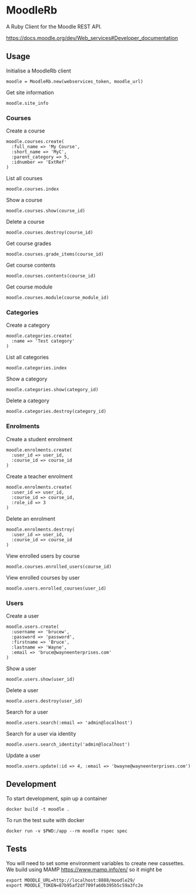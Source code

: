 # MoodleRb
A Ruby Client for the Moodle REST API.

https://docs.moodle.org/dev/Web_services#Developer_documentation

## Usage

Initialise a MoodleRb client
```
moodle = MoodleRb.new(webservices_token, moodle_url)
```

Get site information
```
moodle.site_info
```

### Courses

Create a course
```
moodle.courses.create(
  :full_name => 'My Course',
  :short_name => 'MyC',
  :parent_category => 5,
  :idnumber => 'ExtRef'
)
```

List all courses
```
moodle.courses.index
```

Show a course
```
moodle.courses.show(course_id)
```

Delete a course
```
moodle.courses.destroy(course_id)
```

Get course grades
```
moodle.courses.grade_items(course_id)
```

Get course contents
```
moodle.courses.contents(course_id)
```

Get course module
```
moodle.courses.module(course_module_id)
```

### Categories

Create a category
```
moodle.categories.create(
  :name => 'Test category'
)
```

List all categories
```
moodle.categories.index
```

Show a category
```
moodle.categories.show(category_id)
```

Delete a category
```
moodle.categories.destroy(category_id)
```

### Enrolments

Create a student enrolment
```
moodle.enrolments.create(
  :user_id => user_id,
  :course_id => course_id
)
```

Create a teacher enrolment
```
moodle.enrolments.create(
  :user_id => user_id,
  :course_id => course_id,
  :role_id => 3
)
```

Delete an enrolment
```
moodle.enrolments.destroy(
  :user_id => user_id,
  :course_id => course_id
)
```

View enrolled users by course
```
moodle.courses.enrolled_users(course_id)
```

View enrolled courses by user
```
moodle.users.enrolled_courses(user_id)
```

### Users

Create a user
```
moodle.users.create(
  :username => 'brucew',
  :password => 'password',
  :firstname => 'Bruce',
  :lastname => 'Wayne',
  :email => 'bruce@wayneenterprises.com'
)
```

Show a user
```
moodle.users.show(user_id)
```

Delete a user
```
moodle.users.destroy(user_id)
```

Search for a user
```
moodle.users.search(:email => 'admin@localhost')
```

Search for a user via identity
```
moodle.users.search_identity('admin@localhost')
```

Update a user
```
moodle.users.update(:id => 4, :email => 'bwayne@wayneenterprises.com')
```

## Development

To start development, spin up a container

```
docker build -t moodle .
```

To run the test suite with docker


```
docker run -v $PWD:/app --rm moodle rspec spec
```

## Tests

You will need to set some environment variables to create new cassettes. We build using MAMP https://www.mamp.info/en/ so it might be

```
export MOODLE_URL=http://localhost:8888/moodle29/
export MOODLE_TOKEN=87b95af2df709fa60b395b5c59a3fc2e
```
